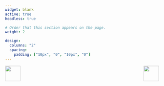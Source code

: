 ```yaml
---
widget: blank
active: true
headless: true

# Order that this section appears on the page.
weight: 2

design:
  columns: "2"
  spacing:
    padding: ["10px", "0", "10px", "0"]
---
```

<img src="https://web.umons.ac.be/app/themes/umons/assets/img/layout/logo-prelude.svg" align="left" height="50">
<img src="http://informatique.umons.ac.be/staff/Tamines.Clement/resources/fs_logo_en.svg" align="right"  height="50">
